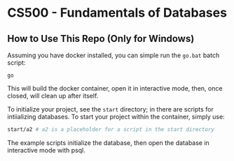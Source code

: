 # CS500 - Fundamentals of Databases

## How to Use This Repo (Only for Windows)

Assuming you have docker installed, you can simple run the `go.bat` batch script:
```shell
go
```

This will build the docker container, open it in interactive mode, then, once closed, will clean up after itself.

To initialize your project, see the `start` directory; in there are scripts for intiializing databases. To start your project within the container, simply use:
```bash
start/a2 # a2 is a placeholder for a script in the start directory
```

The example scripts initialize the database, then open the database in interactive mode with psql.

